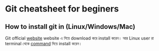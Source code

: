 # Git cheatsheet for beginers
## How to install git in (Linux/Windows/Mac)
Git official [website](https://git-scm.com/downloads) website এ গিয়ে download করে install করেন। আর Linux user রা terminal থেকে [command](https://git-scm.com/download/linux) দিয়ে install করেন।